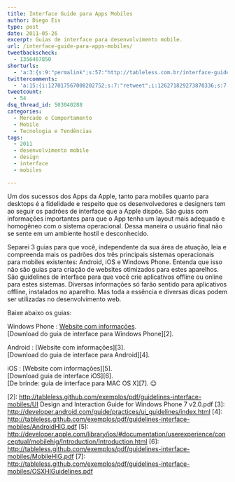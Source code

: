 ```yaml
---
title: Interface Guide para Apps Mobiles
author: Diego Eis
type: post
date: 2011-05-26
excerpt: Guias de interface para desenvolvimento mobile.
url: /interface-guide-para-apps-mobiles/
tweetbackscheck:
  - 1356467850
shorturls:
  - 'a:3:{s:9:"permalink";s:57:"http://tableless.com.br/interface-guide-para-apps-mobiles";s:7:"tinyurl";s:26:"http://tinyurl.com/3hl85nx";s:4:"isgd";s:19:"http://is.gd/zA4a3x";}'
twittercomments:
  - 'a:15:{i:127017567008202752;s:7:"retweet";i:126271829273870336;s:7:"retweet";i:125926736704708608;s:7:"retweet";i:125922583467147264;s:7:"retweet";i:125916308243099648;s:7:"retweet";i:125909106723782657;s:7:"retweet";i:125904189950926848;s:7:"retweet";i:125902293446049792;s:7:"retweet";i:125901294845173761;s:7:"retweet";i:146070962117410816;s:7:"retweet";i:146068093087649792;s:7:"retweet";i:152116397755994112;s:7:"retweet";i:152103504561979392;s:7:"retweet";i:152101571948314624;s:7:"retweet";i:152100824741457920;s:7:"retweet";}'
tweetcount:
  - 54
dsq_thread_id: 503040288
categories:
  - Mercado e Comportamento
  - Mobile
  - Tecnologia e Tendências
tags:
  - 2011
  - desenvolvimento mobile
  - design
  - interface
  - mobiles

---
```

Um dos sucessos dos Apps da Apple, tanto para mobiles quanto para desktops é a fidelidade e respeito que os desenvolvedores e designers tem ao seguir os padrões de interface que a Apple dispõe. São guias com informações importantes para que o App tenha um layout mais adequado e homogêneo com o sistema operacional. Dessa maneira o usuário final não se sente em um ambiente hostil e desconhecido. 

Separei 3 guias para que você, independente da sua área de atuação, leia e compreenda mais os padrões dos três principais sistemas operacionais para mobiles existentes: Android, iOS e Windows Phone. Entenda que isso não são guias para criação de websites otimizados para estes aparelhos. São guidelines de interface para que você crie aplicativos offline ou online para estes sistemas. Diversas informações só farão sentido para aplicativos offline, instalados no aparelho. Mas toda a essência e diversas dicas podem ser utilizadas no desenvolvimento web.

Baixe abaixo os guias:

Windows Phone
:   [Website com informações][1].   
    [Download do guia de interface para Windows Phone][2].

Android
:   [Website com informações][3].   
    [Download do guia de interface para Android][4].

iOS
:   [Website com informações][5].   
    [Download guia de interface iOS][6].   
    [De brinde: guia de interface para MAC OS X][7]. 😉

 [1]: http://msdn.microsoft.com/en-us/library/ff402535(v=vs.92).aspx
 [2]: http://tableless.github.com/exemplos/pdf/guidelines-interface-mobiles/UI Design and Interaction Guide for Windows Phone 7 v2.0.pdf
 [3]: http://developer.android.com/guide/practices/ui_guidelines/index.html
 [4]: http://tableless.github.com/exemplos/pdf/guidelines-interface-mobiles/AndroidHIG.pdf
 [5]: http://developer.apple.com/library/ios/#documentation/userexperience/conceptual/mobilehig/Introduction/Introduction.html
 [6]: http://tableless.github.com/exemplos/pdf/guidelines-interface-mobiles/MobileHIG.pdf
 [7]: http://tableless.github.com/exemplos/pdf/guidelines-interface-mobiles/OSXHIGuidelines.pdf